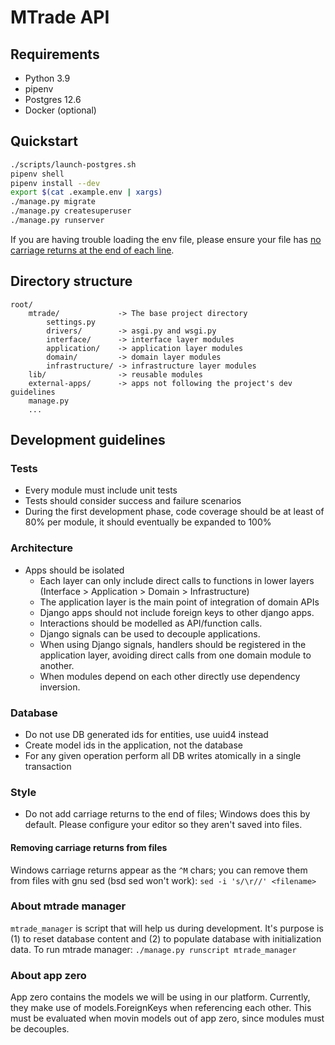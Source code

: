 # MTrade API

## Requirements

- Python 3.9
- pipenv
- Postgres 12.6
- Docker (optional)

## Quickstart

```bash
./scripts/launch-postgres.sh
pipenv shell
pipenv install --dev
export $(cat .example.env | xargs)
./manage.py migrate
./manage.py createsuperuser
./manage.py runserver
```

If you are having trouble loading the env file, please ensure your file has [no carriage returns at the end of each line](#removing-carriage-returns-from-files).

## Directory structure

```text
root/
    mtrade/             -> The base project directory
        settings.py
        drivers/        -> asgi.py and wsgi.py
        interface/      -> interface layer modules
        application/    -> application layer modules
        domain/         -> domain layer modules
        infrastructure/ -> infrastructure layer modules
    lib/                -> reusable modules
    external-apps/      -> apps not following the project's dev guidelines
    manage.py
    ...
```

## Development guidelines

### Tests

- Every module must include unit tests
- Tests should consider success and failure scenarios
- During the first development phase, code coverage should be at least of 80% per module, it should eventually be expanded to 100%

### Architecture

- Apps should be isolated
  - Each layer can only include direct calls to functions in lower layers (Interface > Application > Domain > Infrastructure)
  - The application layer is the main point of integration of domain APIs
  - Django apps should not include foreign keys to other django apps.
  - Interactions should be modelled as API/function calls.
  - Django signals can be used to decouple applications.
  - When using Django signals, handlers should be registered in the application layer, avoiding direct calls from one domain module to another.
  - When modules depend on each other directly use dependency inversion.

### Database

- Do not use DB generated ids for entities, use uuid4 instead
- Create model ids in the application, not the database
- For any given operation perform all DB writes atomically in a single transaction

### Style

- Do not add carriage returns to the end of files; Windows does this by default. Please configure your editor so they aren't saved into files.

#### Removing carriage returns from files

Windows carriage returns appear as the `^M` chars; you can remove them from
files with gnu sed (bsd sed won't work): `sed -i 's/\r//' <filename>`

### About mtrade manager

`mtrade_manager` is script that will help us during development. It's purpose is (1) to reset database content and (2) to populate database with initialization data.
To run mtrade manager:
`./manage.py runscript mtrade_manager`

### About app zero

App zero contains the models we will be using in our platform. Currently, they make use of models.ForeignKeys when referencing each other. This must be evaluated when movin models out of app zero, since modules must be decouples.
